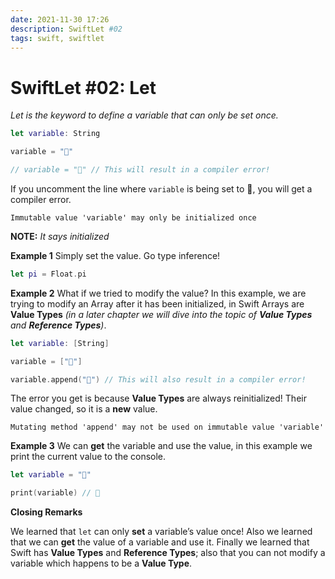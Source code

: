 ```yaml
---
date: 2021-11-30 17:26
description: SwiftLet #02
tags: swift, swiftlet
---
```

# SwiftLet #02: Let

_Let is the keyword to define a variable that can only be set once._

```swift
let variable: String

variable = "👋"

// variable = "🙅" // This will result in a compiler error!
```

If you uncomment the line where `variable` is being set to 🙅, you will get a compiler error. 

`Immutable value 'variable' may only be initialized once`

**NOTE:** _It says initialized_

**Example 1**
Simply set the value. Go type inference!
```swift
let pi = Float.pi
```

**Example 2**
What if we tried to modify the value? In this example, we are trying to modify an Array after it has been initialized, in Swift Arrays are **Value Types** _(in a later chapter we will dive into the topic of **Value Types** and **Reference Types**)_.
```swift
let variable: [String]

variable = ["👋"]

variable.append("🙅") // This will also result in a compiler error!
```

The error you get is because **Value Types** are always reinitialized! Their value changed, so it is a **new** value.

`Mutating method 'append' may not be used on immutable value 'variable'`

**Example 3**
We can **get** the variable and use the value, in this example we print the current value to the console.
```swift
let variable = "👋"

print(variable) // 👋
```

**Closing Remarks**

We learned that `let` can only **set** a variable’s value once! Also we learned that we can **get** the value of a variable and use it. Finally we learned that Swift has **Value Types** and **Reference Types**; also that you can not modify a variable which happens to be a **Value Type**.
